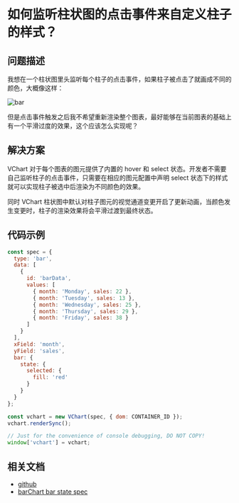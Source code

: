 # 如何监听柱状图的点击事件来自定义柱子的样式？

## 问题描述

我想在一个柱状图里头监听每个柱子的点击事件，如果柱子被点击了就画成不同的颜色，大概像这样：

![bar](/vchart/faq/78-0.png)

但是点击事件触发之后我不希望重新渲染整个图表，最好能够在当前图表的基础上有一个平滑过度的效果，这个应该怎么实现呢？

## 解决方案

VChart 对于每个图表的图元提供了内置的 hover 和 select 状态。开发者不需要自己监听柱子的点击事件，只需要在相应的图元配置中声明 select 状态下的样式就可以实现柱子被选中后渲染为不同颜色的效果。

同时 VChart 柱状图中默认对柱子图元的视觉通道变更开启了更新动画，当颜色发生变更时，柱子的渲染效果将会平滑过渡到最终状态。

## 代码示例

```javascript livedemo
const spec = {
  type: 'bar',
  data: [
    {
      id: 'barData',
      values: [
        { month: 'Monday', sales: 22 },
        { month: 'Tuesday', sales: 13 },
        { month: 'Wednesday', sales: 25 },
        { month: 'Thursday', sales: 29 },
        { month: 'Friday', sales: 38 }
      ]
    }
  ],
  xField: 'month',
  yField: 'sales',
  bar: {
    state: {
      selected: {
        fill: 'red'
      }
    }
  }
};

const vchart = new VChart(spec, { dom: CONTAINER_ID });
vchart.renderSync();

// Just for the convenience of console debugging, DO NOT COPY!
window['vchart'] = vchart;
```

## 相关文档

- [github](https://github.com/VisActor/VChart)
- [barChart bar state spec](https://www.visactor.io/vchart/option/barChart#bar.state)

